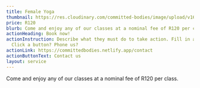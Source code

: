 ```yaml
---
title: Female Yoga
thumbnail: https://res.cloudinary.com/committed-bodies/image/upload/v1642663660/services/pilates-scaled.png
price: R120
blurb: Come and enjoy any of our classes at a nominal fee of R120 per class.
actionHeading: Book now!
actionInstruction: Describe what they must do to take action. Fill in a form?
  Click a button? Phone us?
actionLink: https://committedbodies.netlify.app/contact
actionButtonText: Contact us
layout: service
---
```

Come and enjoy any of our classes at a nominal fee of R120 per class.